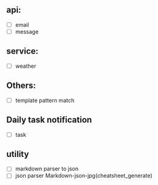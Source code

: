 <!--
 * @Author: Hector Jing
 * @Date: 2022-07-09 00:13:59
 * @LastEditTime: 2022-07-09 03:15:22
 * @Description:
-->
## api:
- [ ] email
- [ ] message

## service:
- [ ] weather



## Others:

- [ ]  template pattern match


## Daily task notification
- [ ] task


## utility
- [ ] markdown parser to json
- [ ] json parser
Markdown-json-jpg(cheatsheet_generate)